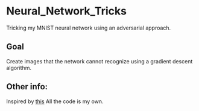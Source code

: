 # Neural_Network_Tricks
Tricking my MNIST neural network using an adversarial approach.

## Goal
Create images that the network cannot recognize using a gradient descent algorithm.

## Other info:
Inspired by [this](https://medium.com/@ml.at.berkeley/tricking-neural-networks-create-your-own-adversarial-examples-a61eb7620fd8)
All the code is my own.
